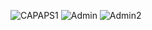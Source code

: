 ![CAPAPS1](https://github.com/user-attachments/assets/c4712245-32a5-4367-a989-9f270a7e93fe)
![Admin](https://github.com/user-attachments/assets/6b5d3339-b99e-46cc-b4b5-c7ccc99180ab)
![Admin2](https://github.com/user-attachments/assets/5962e09a-0897-40a0-900d-0571cdd3e9bc)
